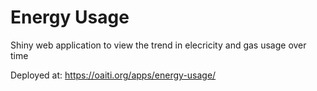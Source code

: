 # Energy Usage

Shiny web application to view the trend in elecricity and gas usage over time

Deployed at: https://oaiti.org/apps/energy-usage/
